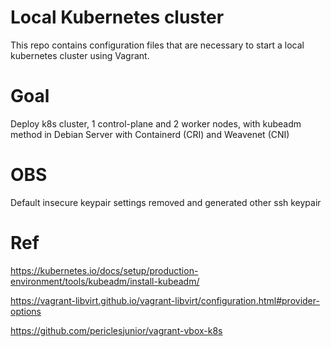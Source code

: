 # Local Kubernetes cluster
This repo contains configuration files that are necessary to start a local kubernetes cluster using Vagrant.

# Goal
Deploy k8s cluster, 1 control-plane and 2 worker nodes, with kubeadm method in Debian Server with Containerd (CRI) and Weavenet (CNI)

# OBS
Default insecure keypair settings removed and generated other ssh keypair

# Ref
https://kubernetes.io/docs/setup/production-environment/tools/kubeadm/install-kubeadm/

https://vagrant-libvirt.github.io/vagrant-libvirt/configuration.html#provider-options

https://github.com/periclesjunior/vagrant-vbox-k8s

